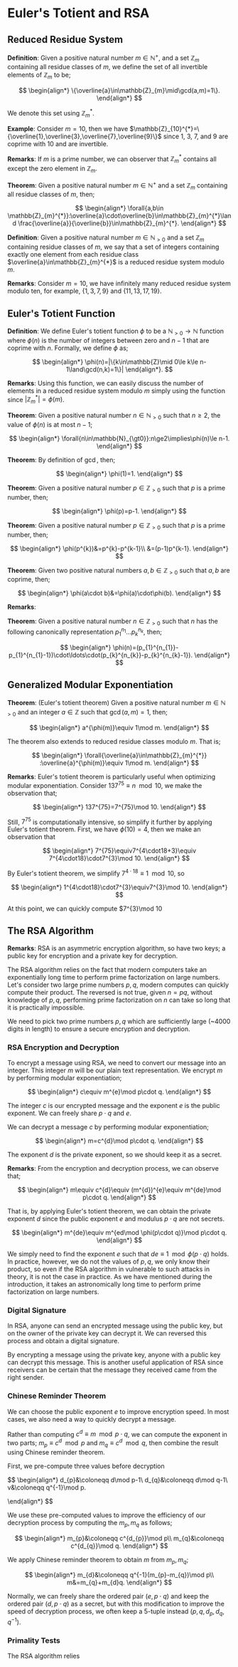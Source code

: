 # Euler's Totient and RSA

## Reduced Residue System

**Definition**: Given a positive natural number $m\in\mathbb{N^{+}}$, and a set $\mathbb{Z}_{m}$ containing all residue classes of $m$, we define the set of all invertible elements of $\mathbb{Z}_{m}$ to be; 

$$
\begin{align*}
\{\overline{a}\in\mathbb{Z}_{m}\mid\gcd(a,m)=1\}.
\end{align*}
$$

We denote this set using $\mathbb{Z}_{m}^{*}$.

**Example**: Consider $m=10$, then we have $\mathbb{Z}_{10}^{*}=\{\overline{1},\overline{3},\overline{7},\overline{9}\}$ since 1, 3, 7, and 9 are coprime with 10 and are invertible.

**Remarks**: If $m$ is a prime number, we can observer that $\mathbb{Z}_{m}^{*}$ contains all except the zero element in $\mathbb{Z}_{m}$.

**Theorem**: Given a positive natural number $m\in\mathbb{N}^{+}$ and a set $\mathbb{Z}_{m}$ containing all residue classes of $m$, then;

$$
\begin{align*}
\forall{a,b\in \mathbb{Z}_{m}^{*}}:\overline{a}\cdot\overline{b}\in\mathbb{Z}_{m}^{*}\land \frac{\overline{a}}{\overline{b}}\in\mathbb{Z}_{m}^{*}.
\end{align*}
$$

**Definition**: Given a positive natural number $m\in\mathbb{N}_{\gt0}$ and a set $\mathbb{Z}_{m}$ containing residue classes of $m$, we say that a set of integers containing exactly one element from each residue class $\overline{a}\in\mathbb{Z}_{m}^{*}$ is a reduced residue system modulo $m$.

**Remarks**: Consider $m=10$, we have infinitely many reduced residue system modulo ten, for example, $\{1,3,7,9\}$ and $\{11,13,17,19\}$.

## Euler's Totient Function

**Definition**: We define Euler's totient function $\phi$ to be a $\mathbb{N}_{\gt0}\to\mathbb{N}$ function where $\phi(n)$ is the number of integers between zero and $n-1$ that are coprime with $n$. Formally, we define $\phi$ as;

$$
\begin{align*}
\phi(n)=|\{k\in\mathbb{Z}\mid 0\le k\le n-1\land\gcd(n,k)=1\}|
\end{align*}.
$$

**Remarks**: Using this function, we can easily discuss the number of elements in a reduced residue system modulo $m$ simply using the function since $|\mathbb{Z}_{m}^{*}|=\phi(m)$.

**Theorem**: Given a positive natural number $n\in\mathbb{N}_{\gt0}$  such that $n\ge2$, the value of $\phi(n)$ is at most $n-1$;

$$
\begin{align*}
\forall{n\in\mathbb{N}_{\gt0}}:n\ge2\implies\phi(n)\le n-1.
\end{align*}
$$

**Theorem**: By definition of $\gcd$, then;

 $$
\begin{align*}
\phi(1)=1.
\end{align*}
$$

**Theorem**: Given a positive natural number $p\in\mathbb{Z}_{\gt0}$ such that $p$ is a prime number, then;

$$
\begin{align*}
\phi(p)=p-1.
\end{align*}
$$

**Theorem**: Given a positive natural number $p\in\mathbb{Z}_{\gt0}$ such that $p$ is a prime number, then;

$$
\begin{align*}
\phi(p^{k})&=p^{k}-p^{k-1}\\
&=(p-1)p^{k-1}.
\end{align*}
$$

**Theorem**: Given two positive natural numbers $a,b\in\mathbb{Z}_{\gt0}$ such that $a,b$ are coprime, then;

$$
\begin{align*}
\phi(a\cdot b)&=\phi(a)\cdot\phi(b).
\end{align*}
$$

**Remarks**:

**Theorem**: Given a positive natural number $n\in\mathbb{Z}_{\gt0}$ such that $n$ has the following canonically representation $p_{1}^{n_{1}}\ldots p_{k}^{n_{k}}$, then;

$$
\begin{align*}
\phi(n)=(p_{1}^{n_{1}}-p_{1}^{n_{1}-1})\cdot\ldots\cdot(p_{k}^{n_{k}}-p_{k}^{n_{k}-1}).
\end{align*}
$$

## Generalized Modular Exponentiation

**Theorem**: (Euler's totient theorem) Given a positive natural number $m\in\mathbb{N}_{\gt0}$ and an integer $a\in\mathbb{Z}$ such that $\gcd(a,m)=1$, then;

$$
\begin{align*}
a^{\phi(m)}\equiv 1\mod m.
\end{align*}
$$

The theorem also extends to reduced residue classes modulo $m$. That is;

$$
\begin{align*}
\forall{\overline{a}\in\mathbb{Z}_{m}^{*}} :\overline{a}^{\phi(m)}\equiv 1\mod m.
\end{align*}
$$

**Remarks**: Euler's totient theorem is particularly useful when optimizing modular exponentiation. Consider $137^{75}\equiv n\mod 10$, we make the observation that;

$$
\begin{align*}
137^{75}=7^{75}\mod 10.
\end{align*}
$$

Still, $7^{75}$ is computationally intensive, so simplify it further by applying Euler's totient theorem. First, we have $\phi(10)=4$, then we make an observation that

$$
\begin{align*}
7^{75}\equiv7^{4\cdot18+3}\equiv 7^{4\cdot18}\cdot7^{3}\mod 10.
\end{align*}
$$

By Euler's totient theorem, we simplify $7^{4\cdot18}\equiv1\mod 10$, so 

$$
\begin{align*}
1^{4\cdot18}\cdot7^{3}\equiv7^{3}\mod 10.
\end{align*}
$$

At this point, we can quickly compute $7^{3}\mod 10


## The RSA Algorithm

**Remarks**: RSA is an asymmetric encryption algorithm, so have two keys; a public key for encryption and  a private key for decryption.

The RSA algorithm relies on the fact that modern computers take an exponentially long time to perform prime factorization on large numbers. Let's consider two large prime numbers $p,q$, modern computes can quickly compute their product. The reversed is not true, given $n=pq$, without knowledge of $p,q$, performing prime factorization on $n$ can take so long that it is practically impossible.

We need to pick two prime numbers $p,q$ which are sufficiently large (~4000 digits in length) to ensure a secure encryption and decryption.

### RSA Encryption and Decryption

To encrypt a message using RSA, we need to convert our message into an integer. This integer $m$ will be our plain text representation. We encrypt $m$ by performing modular exponentiation;

$$
\begin{align*}
c\equiv m^{e}\mod p\cdot q.
\end{align*}
$$

The integer $c$ is our encrypted message and the exponent $e$ is the public exponent. We can freely share $p\cdot q$ and $e$.

We can decrypt a message $c$ by performing modular  exponentiation;

$$
\begin{align*}
m=c^{d}\mod p\cdot q.
\end{align*}
$$

The exponent $d$ is the private exponent, so we should keep it as a secret.

**Remarks**: From the encryption and decryption process, we can observe that;

$$
\begin{align*}
m\equiv c^{d}\equiv (m^{d})^{e}\equiv m^{de}\mod p\cdot q.
\end{align*}
$$

That is, by applying Euler's totient theorem, we can obtain the private exponent $d$ since the public exponent $e$ and modulus $p\cdot q$ are not secrets.

$$
\begin{align*}
m^{de}\equiv m^{ed\mod \phi(p\cdot q)}\mod p\cdot q.
\end{align*}
$$

We simply need to find the exponent $e$ such that $de\equiv1\mod \phi(p\cdot q)$ holds. In practice, however, we do not the values of $p,q$, we only know their product, so even if the RSA algorithm in vulnerable to such attacks in theory, it is not the case in practice. As we have mentioned during the introduction, it takes an astronomically long time to perform prime factorization on large numbers.

### Digital Signature

In RSA, anyone can send an encrypted message using the public key, but on the owner of the private key can decrypt it. We can reversed this process and obtain a digital signature.

By encrypting a message using the private key, anyone with a public key can decrypt this message. This is another useful application of RSA since receivers can be certain that the message they received came from the right sender.  

### Chinese Reminder Theorem

We can choose the public exponent $e$ to improve encryption speed. In most cases, we also need a way to quickly decrypt a message. 

Rather than computing $c^{d}\equiv m\mod p\cdot q$, we can compute the exponent in two parts; $m_{p}\equiv c^{d}\mod p$ and $m_{q}\equiv c^{d}\mod q$, then combine the result using Chinese reminder theorem.

First, we pre-compute three values before decryption

$$
\begin{align*}
d_{p}&\coloneqq d\mod p-1\\
d_{q}&\coloneqq d\mod q-1\\
v&\coloneqq q^{-1}\mod p.

\end{align*}
$$

We use these pre-computed  values to improve the efficiency of our decryption process by computing the $m_{p},m_{q}$ as follows;

$$
\begin{align*}
m_{p}&\coloneqq c^{d_{p}}\mod p\\
m_{q}&\coloneqq c^{d_{q}}\mod q.
\end{align*}
$$

We apply Chinese reminder theorem to obtain $m$ from $m_{p},m_{q}$;

$$
\begin{align*}
m_{d}&\coloneqq q^{-1}(m_{p}-m_{q})\mod p\\
m&=m_{q}+m_{d}q.
\end{align*}
$$

Normally, we can freely share the ordered pair $(e, p\cdot q)$ and keep the ordered pair $(d, p\cdot q)$ as a secret, but with this modification to improve the speed of decryption process, we often keep a 5-tuple instead $(p,q,d_{p},d_{q},q^{-1})$.

### Primality Tests

The RSA algorithm relies 